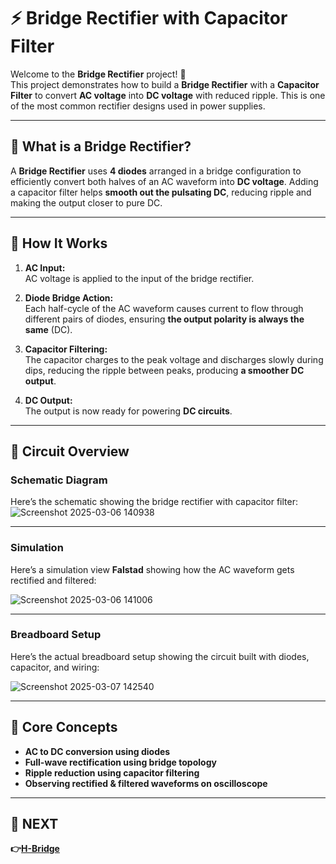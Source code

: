# ⚡ Bridge Rectifier with Capacitor Filter

Welcome to the **Bridge Rectifier** project! 🚀  
This project demonstrates how to build a **Bridge Rectifier** with a **Capacitor Filter** to convert **AC voltage** into **DC voltage** with reduced ripple. This is one of the most common rectifier designs used in power supplies.

---

## 📑 What is a Bridge Rectifier?

A **Bridge Rectifier** uses **4 diodes** arranged in a bridge configuration to efficiently convert both halves of an AC waveform into **DC voltage**. Adding a capacitor filter helps **smooth out the pulsating DC**, reducing ripple and making the output closer to pure DC.

---
## 🔬 How It Works

1. **AC Input:**  
   AC voltage is applied to the input of the bridge rectifier.

2. **Diode Bridge Action:**  
   Each half-cycle of the AC waveform causes current to flow through different pairs of diodes, ensuring **the output polarity is always the same** (DC).

3. **Capacitor Filtering:**  
   The capacitor charges to the peak voltage and discharges slowly during dips, reducing the ripple between peaks, producing **a smoother DC output**.

4. **DC Output:**  
   The output is now ready for powering **DC circuits**.

---


## 🔗 Circuit Overview

### Schematic Diagram
Here’s the schematic showing the bridge rectifier with capacitor filter:
![Screenshot 2025-03-06 140938](https://github.com/user-attachments/assets/62bcaa75-a051-4504-8867-2e8b72cc5fdf)


---

### Simulation
Here’s a simulation view **Falstad** showing how the AC waveform gets rectified and filtered:

![Screenshot 2025-03-06 141006](https://github.com/user-attachments/assets/b86d5c87-7267-467d-9bc9-cfd6665f274b)

---


### Breadboard Setup
Here’s the actual breadboard setup showing the circuit built with diodes, capacitor, and wiring:

![Screenshot 2025-03-07 142540](https://github.com/user-attachments/assets/f2dcc11f-ee13-4935-a60b-54a4d50e5f2e)


---



## 🔑 Core Concepts

- **AC to DC conversion using diodes**
- **Full-wave rectification using bridge topology**
- **Ripple reduction using capacitor filtering**
- **Observing rectified & filtered waveforms on oscilloscope**

---




## 🔹 NEXT  
**👉[H-Bridge](../H_Bridge)**
